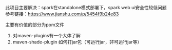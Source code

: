 此项目主要解决：spark在standalone模式部署下，spark web ui安全性较低问题
参考链接：https://www.jianshu.com/p/5454f9b24e83

主要有价值的部分为pom文件
1. 对maven-plugins有一个大体了解
2. maven-shade-plugin 如何打jar包（可运行jar，非可运行jar等）